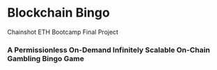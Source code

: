 # Blockchain Bingo
Chainshot ETH Bootcamp Final Project

### A Permissionless On-Demand Infinitely Scalable On-Chain Gambling Bingo Game
